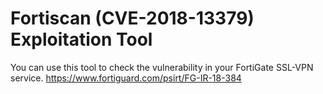 # Fortiscan (CVE-2018-13379) Exploitation Tool
You can use this tool to check the vulnerability in your FortiGate SSL-VPN service.
https://www.fortiguard.com/psirt/FG-IR-18-384

